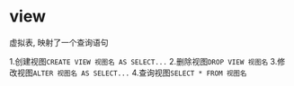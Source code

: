# view

虚拟表, 映射了一个查询语句

1.创建视图`CREATE VIEW 视图名 AS SELECT...`
2.删除视图`DROP VIEW 视图名`
3.修改视图`ALTER 视图名 AS SELECT...`
4.查询视图`SELECT * FROM 视图名`